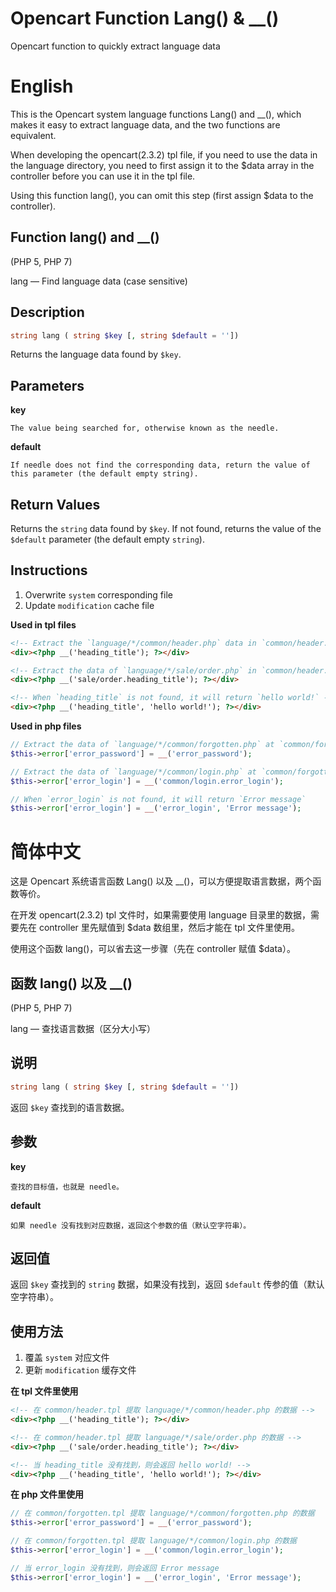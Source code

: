 # Opencart Function Lang() & __()
Opencart function to quickly extract language data

# English
This is the Opencart system language functions Lang() and __(), which makes it easy to extract language data, and the two functions are equivalent.

When developing the opencart(2.3.2) tpl file, if you need to use the data in the language directory, you need to first assign it to the $data array in the controller before you can use it in the tpl file.

Using this function lang(), you can omit this step (first assign $data to the controller).

## Function lang() and __()

(PHP 5, PHP 7)

lang — Find language data (case sensitive)

## Description

```php
string lang ( string $key [, string $default = ''])
```
Returns the language data found by `$key`.

## Parameters
__key__

    The value being searched for, otherwise known as the needle.

__default__

    If needle does not find the corresponding data, return the value of this parameter (the default empty string).

## Return Values
Returns the `string` data found by `$key`. If not found, returns the value of the `$default` parameter (the default empty `string`).

## Instructions
1. Overwrite `system` corresponding file
2. Update `modification` cache file

__Used in tpl files__
```html
<!-- Extract the `language/*/common/header.php` data in `common/header.tpl` -->
<div><?php __('heading_title'); ?></div>

<!-- Extract the data of `language/*/sale/order.php` in `common/header.tpl` -->
<div><?php __('sale/order.heading_title'); ?></div>

<!-- When `heading_title` is not found, it will return `hello world!` -->
<div><?php __('heading_title', 'hello world!'); ?></div>
```

__Used in php files__
```php
// Extract the data of `language/*/common/forgotten.php` at `common/forgotten.tpl`
$this->error['error_password'] = __('error_password');

// Extract the data of `language/*/common/login.php` at `common/forgotten.tpl`
$this->error['error_login'] = __('common/login.error_login');

// When `error_login` is not found, it will return `Error message`
$this->error['error_login'] = __('error_login', 'Error message');
```

# 简体中文
这是 Opencart 系统语言函数 Lang() 以及 __()，可以方便提取语言数据，两个函数等价。

在开发 opencart(2.3.2) tpl 文件时，如果需要使用 language 目录里的数据，需要先在 controller 里先赋值到 $data 数组里，然后才能在 tpl 文件里使用。

使用这个函数 lang()，可以省去这一步骤（先在 controller 赋值 $data）。

## 函数 lang() 以及 __()

(PHP 5, PHP 7)

lang — 查找语言数据（区分大小写）

## 说明

```php
string lang ( string $key [, string $default = ''])
```
返回 `$key` 查找到的语言数据。

## 参数
__key__

    查找的目标值，也就是 needle。

__default__

    如果 needle 没有找到对应数据，返回这个参数的值（默认空字符串）。

## 返回值
返回 `$key` 查找到的 `string` 数据，如果没有找到，返回 `$default` 传参的值（默认空字符串）。

## 使用方法
1. 覆盖 `system` 对应文件
2. 更新 `modification` 缓存文件

__在 tpl 文件里使用__
```html
<!-- 在 common/header.tpl 提取 language/*/common/header.php 的数据 -->
<div><?php __('heading_title'); ?></div>

<!-- 在 common/header.tpl 提取 language/*/sale/order.php 的数据 -->
<div><?php __('sale/order.heading_title'); ?></div>

<!-- 当 heading_title 没有找到，则会返回 hello world! -->
<div><?php __('heading_title', 'hello world!'); ?></div>
```

__在 php 文件里使用__
```php
// 在 common/forgotten.tpl 提取 language/*/common/forgotten.php 的数据
$this->error['error_password'] = __('error_password');

// 在 common/forgotten.tpl 提取 language/*/common/login.php 的数据
$this->error['error_login'] = __('common/login.error_login');

// 当 error_login 没有找到，则会返回 Error message
$this->error['error_login'] = __('error_login', 'Error message');
```
